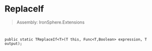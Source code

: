 ﻿

# ReplaceIf

> Assembly: IronSphere.Extensions



```


public static TReplaceIf<T>(T this, Func<T,Boolean> expression, T output);
```